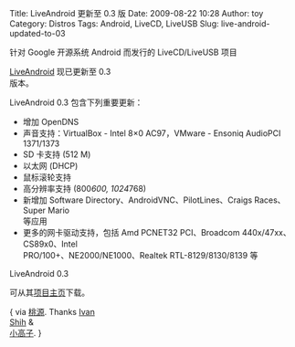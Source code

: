 Title: LiveAndroid 更新至 0.3 版
Date: 2009-08-22 10:28
Author: toy
Category: Distros
Tags: Android, LiveCD, LiveUSB
Slug: live-android-updated-to-03

针对 Google 开源系统 Android 而发行的 LiveCD/LiveUSB 项目  

[LiveAndroid](http://linuxtoy.org/archives/liveandroid-android-livecd.html)
现已更新至 0.3  
版本。

LiveAndroid 0.3 包含下列重要更新：

* 增加 OpenDNS  
* 声音支持：VirtualBox - Intel 8×0 AC97，VMware - Ensoniq AudioPCI
1371/1373  
* SD 卡支持 (512 M)  
* 以太网 (DHCP)  
* 鼠标滚轮支持  
* 高分辨率支持 (800*600, 1024*768)  
* 新增加 Software Directory、AndroidVNC、PilotLines、Craigs
Races、Super Mario  
等应用  
* 更多的网卡驱动支持，包括 Amd PCNET32 PCI、Broadcom
440x/47xx、CS89x0、Intel  
PRO/100+、NE2000/NE1000、Realtek RTL-8129/8130/8139 等

LiveAndroid 0.3  

可从其[项目主页](http://code.google.com/p/live-android/downloads/list)下载。

{ via [桃源](http://linux.cuit.edu.cn/?p=456). Thanks [Ivan  
Shih](http://blog.ivanshih.dreamhosters.com/) &  
[小高子](http://xiaogaozi.blogspot.com/). }
